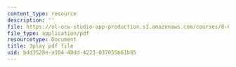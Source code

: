 ```yaml
---
content_type: resource
description: ''
file: https://ol-ocw-studio-app-production.s3.amazonaws.com/courses/8-01sc-classical-mechanics-fall-2016/bdd3520ea10440dd4223037055b61b95_nCDOa63Jd6M.pdf
file_type: application/pdf
resourcetype: Document
title: 3play pdf file
uid: bdd3520e-a104-40dd-4223-037055b61b95
---
```

